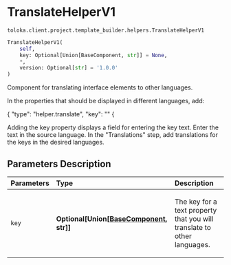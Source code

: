 # TranslateHelperV1
`toloka.client.project.template_builder.helpers.TranslateHelperV1`

```python
TranslateHelperV1(
    self,
    key: Optional[Union[BaseComponent, str]] = None,
    *,
    version: Optional[str] = '1.0.0'
)
```

Component for translating interface elements to other languages.


In the properties that should be displayed in different languages, add:

{
  "type": "helper.translate",
  "key": "<key name>"
{

Adding the key property displays a field for entering the key text. Enter the text in the source language. In the
"Translations" step, add translations for the keys in the desired languages.

## Parameters Description

| Parameters | Type | Description |
| :----------| :----| :-----------|
`key`|**Optional\[Union\[[BaseComponent](toloka.client.project.template_builder.base.BaseComponent.md), str\]\]**|<p>The key for a text property that you will translate to other languages.</p>
